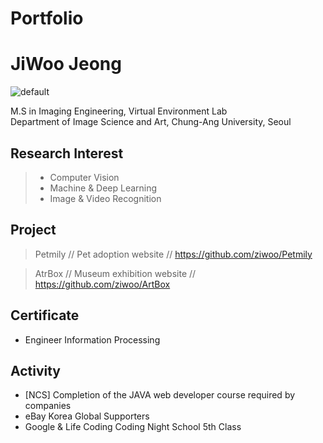 # Portfolio

#  JiWoo Jeong

![default](https://user-images.githubusercontent.com/45416751/49363568-56fbe700-f725-11e8-99cc-9672d27333ad.jpg)

M.S in Imaging Engineering, Virtual Environment Lab   
Department of Image Science and Art, Chung-Ang University, Seoul

## Research Interest

> - Computer Vision
> - Machine & Deep Learning
> - Image & Video Recognition

## Project

> Petmily // Pet adoption website // https://github.com/ziwoo/Petmily

> AtrBox // Museum exhibition website // https://github.com/ziwoo/ArtBox

## Certificate
* Engineer Information Processing

## Activity
* [NCS] Completion of the JAVA web developer course required by companies
* eBay Korea Global Supporters
* Google & Life Coding Coding Night School 5th Class

  
    
  
